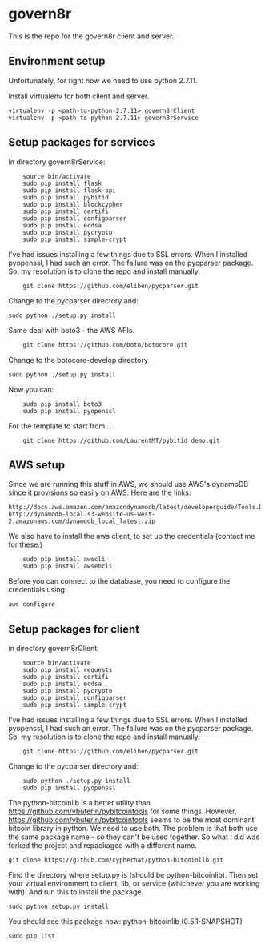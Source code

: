 # govern8r

This is the repo for the govern8r client and server.

## Environment setup

Unfortunately, for right now we need to use python 2.7.11.

Install virtualenv for both client and server. 
```
virtualenv -p <path-to-python-2.7.11> govern8rClient
virtualenv -p <path-to-python-2.7.11> govern8rService
```

## Setup packages for services


In directory govern8rService:
```
	source bin/activate
	sudo pip install flask
	sudo pip install flask-api
	sudo pip install pybitid
	sudo pip install blockcypher
	sudo pip install certifi
	sudo pip install configparser
	sudo pip install ecdsa
	sudo pip install pycrypto
	sudo pip install simple-crypt

```

I've had issues installing a few things due to SSL errors. When I installed pyopenssl, I had such an error. The failure was on the pycparser package. So, my resolution is to clone the repo and install manually.
```
	git clone https://github.com/eliben/pycparser.git
```
	
Change to the pycparser directory and:
```
sudo python ./setup.py install
```
	
Same deal with boto3 - the AWS APIs.
```
	git clone https://github.com/boto/botocore.git
```

Change to the botocore-develop directory
```
sudo python ./setup.py install
```

Now you can:
```
	sudo pip install boto3
	sudo pip install pyopenssl
```	

For the template to start from...
```
	git clone https://github.com/LaurentMT/pybitid_demo.git
```

## AWS setup

Since we are running this stuff in AWS, we should use AWS's dynamoDB since it provisions so easily on AWS. Here are the links:
```
http://docs.aws.amazon.com/amazondynamodb/latest/developerguide/Tools.DynamoDBLocal.html#Tools.DynamoDBLocal.DownloadingAndRunning
http://dynamodb-local.s3-website-us-west-2.amazonaws.com/dynamodb_local_latest.zip
```

We also have to install the aws client, to set up the credentials (contact me for these.)

```
	sudo pip install awscli
	sudo pip install awsebcli
```

Before you can connect to the database, you need to configure the credentials using:

```
aws configure
```


## Setup packages for client


in directory govern8rClient:
```
	source bin/activate
	sudo pip install requests
	sudo pip install certifi
	sudo pip install ecdsa
	sudo pip install pycrypto
	sudo pip install configparser
	sudo pip install simple-crypt

```

I've had issues installing a few things due to SSL errors. When I installed pyopenssl, I had such an error. The failure was on the pycparser package. So, my resolution is to clone the repo and install manually.
```
	git clone https://github.com/eliben/pycparser.git
```
	
Change to the pycparser directory and:
```
	sudo python ./setup.py install
	sudo pip install pyopenssl
```


The python-bitcoinlib is a better utility than https://github.com/vbuterin/pybitcointools for some things. However, https://github.com/vbuterin/pybitcointools seems to be the most dominant bitcoin library in python. We need to use both. The problem is that both use the same package name - so they can't be used together. So what I did was forked the project and repackaged with a different name.
```
git clone https://github.com/cypherhat/python-bitcoinlib.git

```

Find the directory where setup.py is (should be python-bitcoinlib). Then set your virtual environment to client, lib, or service (whichever you are working with). And run this to install the package.
```
sudo python setup.py install
```

You should see this package now: python-bitcoinlib (0.5.1-SNAPSHOT)
```
sudo pip list
```

